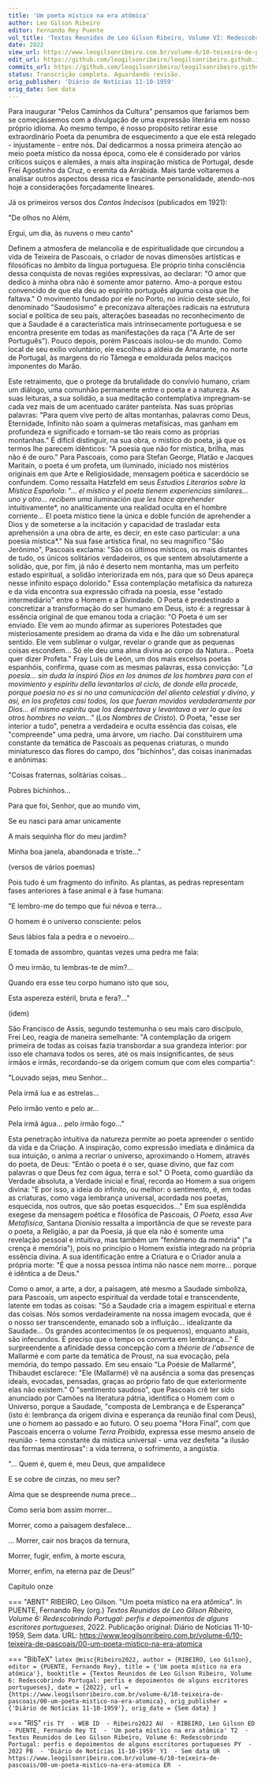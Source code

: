 ```yaml
---
title: 'Um poeta místico na era atômica'
author: Leo Gilson Ribeiro
editor: Fernando Rey Puente
vol_title: 'Textos Reunidos de Leo Gilson Ribeiro, Volume VI: Redescobrindo Portugal: perfis e depoimentos de alguns escritores portugueses'
date: 2022
view_url: https://www.leogilsonribeiro.com.br/volume-6/10-teixeira-de-pascoais/00-um-poeta-mistico-na-era-atomica
edit_url: https://github.com/leogilsonribeiro/leogilsonribeiro.github.io/edit/main/docs/markdown/volume-6/10-teixeira-de-pascoais/00-um-poeta-mistico-na-era-atomica.md
commits_url: https://github.com/leogilsonribeiro/leogilsonribeiro.github.io/commits/main/docs/markdown/volume-6/10-teixeira-de-pascoais/00-um-poeta-mistico-na-era-atomica.md
status: Transcrição completa. Aguardando revisão.
orig_publisher: 'Diário de Notícias 11-10-1959'
orig_date: Sem data
---
```


Para inaugurar "Pelos Caminhos da Cultura" pensamos que faríamos bem se começássemos com a divulgação de uma expressão literária em nosso próprio idioma. Ao mesmo tempo, é nosso propósito retirar esse extraordinário Poeta da penumbra de esquecimento a que ele está relegado - injustamente - entre nós. Daí dedicarmos a nossa primeira atenção ao meio poeta místico da nossa época, como ele é considerado por vários críticos suiços e alemães, a mais alta inspiração mística de Portugal, desde Frei Agostinho da Cruz, o eremita da Arrábida. Mais tarde voltaremos a analisar outros aspectos dessa rica e fascinante personalidade, atendo-nos hoje a considerações forçadamente lineares.

Já os primeiros versos dos *Cantos Indecisos* (publicados em 1921):

"De olhos no Além,

Ergui, um dia, às nuvens o meu canto"

Definem a atmosfera de melancolia e de espiritualidade que circundou a vida de Teixeira de Pascoais, o criador de novas dimensões artísticas e filosóficas no âmbito da língua portuguesa. Ele próprio tinha consciência dessa conquista de novas regiões expressivas, ao declarar: "O amor que dedico à minha obra não é somente amor paterno. Amo-a porque estou convencido de que ela deu ao espírito português alguma coisa que lhe faltava." O movimento fundado por ele no Porto, no início deste século, foi denominado "Saudosismo" e preconizava alterações radicais na estrutura social e política de seu país, alterações baseadas no reconhecimento de que a Saudade é a característica mais intrinsecamente portuguesa e se encontra presente em todas as manifestações da raça ("A Arte de ser Português"). Pouco depois, porém Pascoais isolou-se do mundo. Como local de seu exílio voluntário, ele escolheu a aldeia de Amarante, no norte de Portugal, às margens do rio Tâmega e emoldurada pelos maciços imponentes do Marão.

Este retraimento, que o protege da brutalidade do convívio humano, criam um diálogo, uma comunhão permanente entre o poeta e a natureza. As suas leituras, a sua solidão, a sua meditação contemplativa impregnam-se cada vez mais de um acentuado caráter panteísta. Nas suas próprias palavras: "Para quem vive perto de altas montanhas, palavras como Deus, Eternidade, Infinito não soam a quimeras metafísicas, mas ganham em profundeza e significado e tornam-se tão reais como as próprias montanhas." É difícil distinguir, na sua obra, o místico do poeta, já que os termos lhe parecem idênticos: "A poesia que não for mística, brilha, mas não é de ouro." Para Pascoais, como para Stefan George, Platão e Jacques Maritain, o poeta é um profeta, um iluminado, iniciado nos mistérios originais em que Arte e Religiosidade, mensagem poética e sacerdócio se confundem. Como ressalta Hatzfeld em seus *Estudios Literarios sobre la Mística Española*: "... *el místico y el poeta tienem experiencias similares... uno y otro... recibem uma* iluminación *que les hace aprehender* intuitivamente*, no analiticamente una realidad oculta en el hombre corriente... El poeta místico tiene la única e doble función de aprehender a Dios y de someterse a la incitación y capacidad de trasladar esta aprehensión a una obra de arte, es decir, en este caso particular: a una poesia mística*." Na sua fase artística final, no seu magnífico "São Jerônimo", Pascoais exclama: "São os últimos místicos, os mais distantes de tudo, os únicos solitários verdadeiros, os que sentem absolutamente a solidão, que, por fim, já não é deserto nem montanha, mas um perfeito estado espiritual, a solidão interiorizada em nós, para que só Deus apareça nesse infinito espaço dolorido." Essa contemplação metafísica da natureza e da vida encontra sua expressão cifrada na poesia, esse "estado intermediário" entre o Homem e a Divindade. O Poeta é predestinado a concretizar a transformação do ser humano em Deus, isto é: a regressar à essência original de que emanou toda a criação: "O Poeta é um ser enviado. Ele vem ao mundo afirmar as superiores Potestades que misteriosamente presidem ao drama da vida e lhe dão um sobrenatural sentido. Ele vem sublimar o vulgar, revelar o grande que as pequenas coisas escondem... Só ele deu uma alma divina ao corpo da Natura... Poeta quer dizer Profeta." Fray Luís de León, um dos mais excelsos poetas espanhóis, confirma, quase com as mesmas palavras, essa convicção: "*La poesia... sin duda la inspiró Dios en los ánimos de los hombres para con el movimiento y espiritu della levantarlos al ciclo, de donde ella procede, porque poesia no es si no una comunicación del aliento celestial y divino, y asi, en los profetas casi todos, los que fueran movidos verdaderamente por Dios... el mismo espiritu que los despertava y levantava a ver lo que los otros hombres no veian..."* (*Los Nombres de Cristo*). O Poeta, "esse ser interior a tudo", penetra a verdadeira e oculta essência das coisas, ele "compreende" uma pedra, uma árvore, um riacho. Daí constituirem uma constante da temática de Pascoais as pequenas criaturas, o mundo miniaturesco das flores do campo, dos "bichinhos", das coisas inanimadas e anônimas:

"Coisas fraternas, solitárias coisas...

Pobres bichinhos...

Para que foi, Senhor, que ao mundo vim,

Se eu nasci para amar unicamente

A mais sequinha flor do meu jardim?

Minha boa janela, abandonada e triste..."

(versos de vários poemas)

Pois tudo é um fragmento do infinito. As plantas, as pedras representam fases anteriores à fase animal e à fase humana:

"E lembro-me do tempo que fui névoa e terra...

O homem é o universo consciente: pelos

Seus lábios fala a pedra e o nevoeiro...

E tomada de assombro, quantas vezes uma pedra me fala:

Ó meu irmão, tu lembras-te de mim?...

Quando era esse teu corpo humano isto que sou,

Esta aspereza estéril, bruta e fera?..."

(idem)

São Francisco de Assis, segundo testemunha o seu mais caro discípulo, Frei Leo, reagia de maneira semelhante: "A contemplação da origem primeira de todas as coisas fazia transbordar a sua grandeza interior: por isso ele chamava todos os seres, até os mais insignificantes, de seus irmãos e irmãs, recordando-se da origem comum que com eles compartia":

"Louvado sejas, meu Senhor...

Pela irmã lua e as estrelas...

Pelo irmão vento e pelo ar...

Pela irmã água... pelo irmão fogo..."

Esta penetração intuitiva da natureza permite ao poeta apreender o sentido da vida e da Criação. A inspiração, como expressão imediata e dinâmica da sua intuição, o anima a recriar o universo, aproximando o Homem, através do poeta, de Deus: "Então o poeta é o ser, quase divino, que faz com palavras o que Deus fez com água, terra e sol." O Poeta, como guardião da Verdade absoluta, a Verdade inicial e final, recorda ao Homem a sua origem divina: "E por isso, a ideia do infinito, ou melhor: o sentimento, é, em todas as criaturas, como vaga lembrança universal, acordada nos poetas, esquecida, nos outros, que são poetas esquecidos..." Em sua esplêndida exegese da mensagem poética e filosófica de Pascoais, *O Poeta, essa Ave Metafísica*, Santana Dionísio ressalta a importância de que se reveste para o poeta, a Religião, a par da Poesia, já que ela não é somente uma revelação pessoal e intuitiva, mas também um "fenômeno da memória" ("a crença é memória"), pois no princípio o Homem existia integrado na própria essência divina. A sua identificação entre a Criatura e o Criador anula a própria morte: "É que a nossa pessoa íntima não nasce nem morre... porque é idêntica a de Deus."

Como o amor, a arte, a dor, a paisagem, até mesmo a Saudade simboliza, para Pascoais, um aspecto espiritual da verdade total e transcendente, latente em todas as coisas: "Só a Saudade cria a imagem espiritual e eterna das coisas. Nós somos verdadeiramente na nossa imagem evocada, que é o nosso ser transcendente, emanado sob a influição... idealizante da Saudade... Os grandes acontecimentos (e os pequenos), enquanto atuais, são infecundos. É preciso que o tempo os converta em lembrança..." É surpreendente a afinidade dessa concepção com a *théorie de l'absence* de Mallarmé e com parte da temática de Proust, na sua evocação, pela memória, do tempo passado. Em seu ensaio "La Poésie de Mallarmé", Thibaudet esclarece: "Ele (Mallarmé) vê na ausência a soma das presenças ideais, evocadas, pensadas, graças ao próprio fato de que exteriormente elas não existem." O "sentimento saudoso", que Pascoais crê ter sido anunciado por Camões na literatura pátria, identifica o Homem com o Universo, porque a Saudade, "composta de Lembrança e de Esperança" (isto é: lembrança da origem divina e esperança da reunião final com Deus), une o homem ao passado e ao futuro. O seu poema "Hora Final", com que Pascoais encerra o volume *Terra Proibida*, expressa esse mesmo anseio de reunião - tema constante da mística universal - uma vez desfeita "a ilusão das formas mentirosas": a vida terrena, o sofrimento, a angústia.

"... Quem é, quem é, meu Deus, que ampalidece

E se cobre de cinzas, no meu ser?

Alma que se despreende numa prece...

Como seria bom assim morrer...

Morrer, como a paisagem desfalece...

... Morrer, cair nos braços da ternura,

Morrer, fugir, enfim, à morte escura,

Morrer, enfim, na eterna paz de Deus!"

Capítulo onze


=== "ABNT"
    RIBEIRO, Leo Gilson. "Um poeta místico na era atômica". In PUENTE, Fernando Rey (org.) <em>Textos Reunidos de Leo Gilson Ribeiro, Volume 6: Redescobrindo Portugal: perfis e depoimentos de alguns escritores portugueses</em>, 2022. Publicação original: Diário de Notícias 11-10-1959, Sem data. URL: <a href="stable_url">https://www.leogilsonribeiro.com.br/volume-6/10-teixeira-de-pascoais/00-um-poeta-mistico-na-era-atomica</a>

=== "BibTeX"
    ```latex
    @misc{Ribeiro2022,
    author = {RIBEIRO, Leo Gilson},
    editor = {PUENTE, Fernando Rey},
    title = {'Um poeta místico na era atômica'},
    booktitle = {Textos Reunidos de Leo Gilson Ribeiro, Volume 6: Redescobrindo Portugal: perfis e depoimentos de alguns escritores portugueses},
    date = {2022},
    url = {https://www.leogilsonribeiro.com.br/volume-6/10-teixeira-de-pascoais/00-um-poeta-mistico-na-era-atomica},
    orig_publisher = {'Diário de Notícias 11-10-1959'},
    orig_date = {Sem data}
    }
    ```

=== "RIS"
    ```ris
    TY  - WEB
    ID  - Ribeiro2022
    AU  - RIBEIRO, Leo Gilson
    ED  - PUENTE, Fernando Rey
    TI  - 'Um poeta místico na era atômica'
    T2  - Textos Reunidos de Leo Gilson Ribeiro, Volume 6: Redescobrindo Portugal: perfis e depoimentos de alguns escritores portugueses
    PY  - 2022
    PB  - 'Diário de Notícias 11-10-1959'
    Y1  - Sem data
    UR  - https://www.leogilsonribeiro.com.br/volume-6/10-teixeira-de-pascoais/00-um-poeta-mistico-na-era-atomica
    ER  - 
    ```
